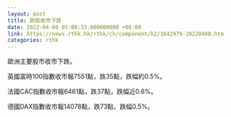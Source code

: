```yaml
---
layout: post
title: 歐股收市下跌
date: 2022-04-08 05:08:33.000000000 +08:00
link: https://news.rthk.hk/rthk/ch/component/k2/1642979-20220408.htm
categories: rthk
---
```


歐洲主要股市收市下跌。

英國富時100指數收市報7551點，跌35點，跌幅約0.5%。

法國CAC指數收市報6461點，跌37點，跌幅近0.6%。

德國DAX指數收市報14078點，跌73點，跌幅0.5%。
